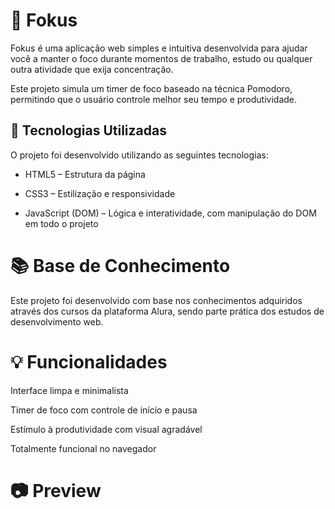 # 🎯 Fokus
Fokus é uma aplicação web simples e intuitiva desenvolvida para ajudar você a manter o foco durante momentos de trabalho, estudo ou qualquer outra atividade que exija concentração.

Este projeto simula um timer de foco baseado na técnica Pomodoro, permitindo que o usuário controle melhor seu tempo e produtividade.

## 🚀 Tecnologias Utilizadas
O projeto foi desenvolvido utilizando as seguintes tecnologias:

- HTML5 – Estrutura da página

- CSS3 – Estilização e responsividade

- JavaScript (DOM) – Lógica e interatividade, com manipulação do DOM em todo o projeto

# 📚 Base de Conhecimento
Este projeto foi desenvolvido com base nos conhecimentos adquiridos através dos cursos da plataforma Alura, sendo parte prática dos estudos de desenvolvimento web.

# 💡 Funcionalidades
Interface limpa e minimalista

Timer de foco com controle de início e pausa

Estímulo à produtividade com visual agradável

Totalmente funcional no navegador

# 📷 Preview
